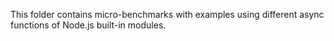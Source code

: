 This folder contains micro-benchmarks with examples using different async functions of Node.js built-in modules.
